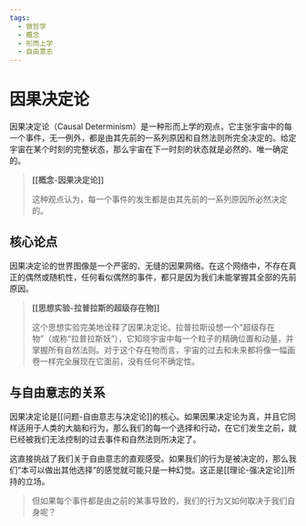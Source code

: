 ```yaml
---
tags:
  - 做哲学
  - 概念
  - 形而上学
  - 自由意志
---
```


# 因果决定论

因果决定论（Causal Determinism）是一种形而上学的观点，它主张宇宙中的每一个事件，无一例外，都是由其先前的一系列原因和自然法则所完全决定的。给定宇宙在某个时刻的完整状态，那么宇宙在下一时刻的状态就是必然的、唯一确定的。

> **[[概念-因果决定论]]**
>
> 这种观点认为，每一个事件的发生都是由其先前的一系列原因所必然决定的。

## 核心论点

因果决定论的世界图像是一个严密的、无缝的因果网络。在这个网络中，不存在真正的偶然或随机性，任何看似偶然的事件，都只是因为我们未能掌握其全部的先前原因。

> **[[思想实验-拉普拉斯的超级存在物]]**
>
> 这个思想实验完美地诠释了因果决定论。拉普拉斯设想一个“超级存在物”（或称“拉普拉斯妖”），它知晓宇宙中每一个粒子的精确位置和动量，并掌握所有自然法则。对于这个存在物而言，宇宙的过去和未来都将像一幅画卷一样完全展现在它面前，没有任何不确定性。

## 与自由意志的关系

因果决定论是[[问题-自由意志与决定论]]的核心。如果因果决定论为真，并且它同样适用于人类的大脑和行为，那么我们的每一个选择和行动，在它们发生之前，就已经被我们无法控制的过去事件和自然法则所决定了。

这直接挑战了我们关于自由意志的直观感受。如果我们的行为是被决定的，那么我们“本可以做出其他选择”的感觉就可能只是一种幻觉。这正是[[理论-强决定论]]所持的立场。

> 但如果每个事件都是由之前的某事导致的，我们的行为又如何取决于我们自身呢？
